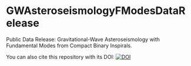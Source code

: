 # GWAsteroseismologyFModesDataRelease
Public Data Release: Gravitational-Wave Asteroseismology with Fundamental Modes from Compact Binary Inspirals.

You can also cite this repository with its DOI: [![DOI](https://zenodo.org/badge/224395073.svg)](https://zenodo.org/badge/latestdoi/224395073)




